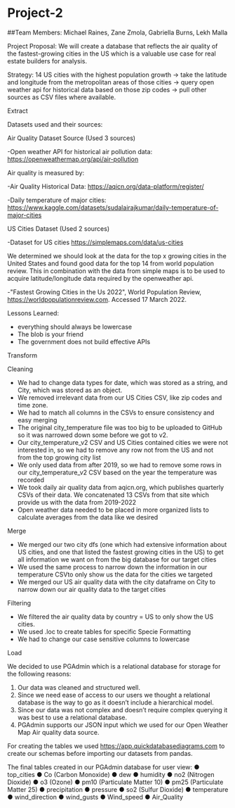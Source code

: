 # Project-2

##Team Members: Michael Raines, Zane Zmola, Gabriella Burns, Lekh Malla

Project Proposal: We will create a database that reflects the air quality of the fastest-growing cities in the US which is a valuable use case for real estate builders for analysis.

Strategy:
14 US cities with the highest population growth  → take the latitude and longitude from the metropolitan areas of those cities → query open weather api for historical data based on those zip codes → pull other sources as CSV files where available.


Extract

Datasets used and their sources:

Air Quality Dataset Source (Used 3 sources)

-Open weather API for historical air pollution data: https://openweathermap.org/api/air-pollution

Air quality is measured by: 

 
-Air Quality Historical Data: https://aqicn.org/data-platform/register/

-Daily temperature of major cities: https://www.kaggle.com/datasets/sudalairajkumar/daily-temperature-of-major-cities

US Cities Dataset (Used 2 sources)

-Dataset for US cities
https://simplemaps.com/data/us-cities

We determined we should look at the data for the top x growing cities in the United States and found good data for the top 14 from world population review.  This in combination with the data from simple maps is to be used to acquire latitude/longitude data required by the openweather api.

-"Fastest Growing Cities in the Us 2022", World Population Review, https://worldpopulationreview.com. Accessed 17 March 2022.


Lessons Learned: 
-	everything should always be lowercase 
-	The blob is your friend
-	The government does not build effective APIs


Transform

Cleaning
-	We had to change data types for date, which was stored as a string, and City, which was stored as an object.
-	We removed irrelevant data from our US Cities CSV, like zip codes and time zone.
-	We had to match all columns in the CSVs to ensure consistency and easy merging 
-	The original city_temperature file was too big to be uploaded to GitHub so it was narrowed down some before we got to v2.
-	Our city_temperature_v2 CSV and US Cities contained cities we were not interested in, so we had to remove any row not from the US and not from the top growing city list
-	We only used data from after 2019, so we had to remove some rows in our city_temperature_v2 CSV based on the year the temperature was recorded 
-	We took daily air quality data from aqicn.org, which publishes quarterly CSVs of their data. We concatenated 13 CSVs from that site which provide us with the data from 2019-2022
-	Open weather data needed to be placed in more organized lists to calculate averages from the data like we desired

Merge
-	We merged our two city dfs (one which had extensive information about US cities, and one that listed the fastest growing cities in the US) to get all information we want on from the big database for our target cities 
-	We used the same process to narrow down the information in our temperature CSVto only show us the data for the cities we targeted
-	We merged our US air quality data with the city dataframe on City to narrow down our air quality data to the target cities

Filtering
-	We filtered the air quality data by country = US to only show the US cities. 
-	We used .loc to create tables for specific Specie
Formatting
-	We had to change our case sensitive columns to lowercase

Load

We decided to use PGAdmin which is a relational database for storage for the following reasons:
1.	Our data was cleaned and structured well.
2.	Since we need ease of access to our users we thought a relational database is the way to go as it doesn’t include a hierarchical model.
3.	Since our data was not complex and doesn’t require complex querying it was best to use a relational database.
4.	PGAdmin supports our JSON input which we used for our Open Weather Map Air quality data source.

For creating the tables we used https://app.quickdatabasediagrams.com to create our schemas before importing our datasets from pandas.

The final tables created in our PGAdmin database for user view:
●	top_cities
●	Co (Carbon Monoxide)
●	dew
●	humidity
●	no2 (Nitrogen Dioxide)
●	o3 (Ozone)
●	pm10 (Particulate Matter 10)
●	pm25 (Particulate Matter 25)
●	precipitation
●	pressure
●	so2 (Sulfur Dioxide)
●	temperature
●	wind_direction
●	wind_gusts
●	Wind_speed
●	Air_Quality

